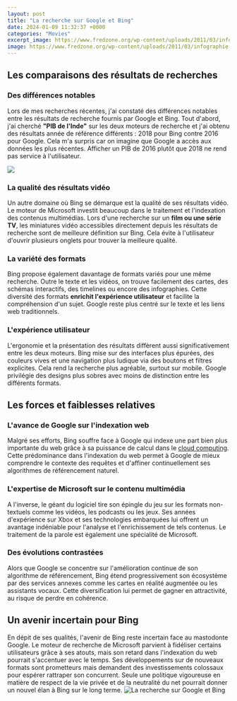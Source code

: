 ```yaml
---
layout: post
title: "La recherche sur Google et Bing"
date: 2024-01-09 11:32:37 +0000
categories: "Movies"
excerpt_image: https://www.fredzone.org/wp-content/uploads/2011/03/infographie-bing-vs-googlet-640x480.jpg
image: https://www.fredzone.org/wp-content/uploads/2011/03/infographie-bing-vs-googlet-640x480.jpg
---
```


## Les comparaisons des résultats de recherches
### Des différences notables  
Lors de mes recherches récentes, j'ai constaté des différences notables entre les résultats de recherche fournis par Google et Bing. Tout d'abord, j'ai cherché **"PIB de l'Inde"** sur les deux moteurs de recherche et j'ai obtenu des résultats année de référence différents : 2018 pour Bing contre 2016 pour Google. Cela m'a surpris car on imagine que Google a accès aux données les plus récentes. Afficher un PIB de 2016 plutôt que 2018 ne rend pas service à l'utilisateur. 

![](https://www.l-agenceweb.com/wp-content/uploads/2021/07/google-bing-differences-simalarities.jpg.png)
### La qualité des résultats vidéo 
Un autre domaine où Bing se démarque est la qualité de ses résultats vidéo. Le moteur de Microsoft investit beaucoup dans le traitement et l'indexation des contenus multimédias. Lors d'une recherche sur un **film ou une série TV**, les miniatures vidéo accessibles directement depuis les résultats de recherche sont de meilleure définition sur Bing. Cela évite à l'utilisateur d'ouvrir plusieurs onglets pour trouver la meilleure qualité. 
### La variété des formats 
Bing propose également davantage de formats variés pour une même recherche. Outre le texte et les vidéos, on trouve facilement des cartes, des schémas interactifs, des timelines ou encore des infographies. Cette diversité des formats **enrichit l'expérience utilisateur** et facilite la compréhension d'un sujet. Google reste plus centré sur le texte et les liens web traditionnels.
### L'expérience utilisateur
L'ergonomie et la présentation des résultats diffèrent aussi significativement entre les deux moteurs. Bing mise sur des interfaces plus épurées, des couleurs vives et une navigation plus ludique via des boutons et filtres explicites. Cela rend la recherche plus agréable, surtout sur mobile. Google privilégie des designs plus sobres avec moins de distinction entre les différents formats. 
## Les forces et faiblesses relatives
### L'avance de Google sur l'indexation web
Malgré ses efforts, Bing souffre face à Google qui indexe une part bien plus importante du web grâce à sa puissance de calcul dans le [cloud computing](https://thetopnews.github.io/page27/). Cette prédominance dans l'indexation du web permet à Google de mieux comprendre le contexte des requêtes et d'affiner continuellement ses algorithmes de référencement naturel.
### L'expertise de Microsoft sur le contenu multimédia 
A l'inverse, le géant du logiciel tire son épingle du jeu sur les formats non-textuels comme les vidéos, les podcasts ou les jeux. Ses années d'expérience sur Xbox et ses technologies embarquées lui offrent un avantage indéniable pour l'analyse et l'enrichissement de tels contenus. Le traitement de la parole est également une spécialité de Microsoft.
### Des évolutions contrastées 
Alors que Google se concentre sur l'amélioration continue de son algorithme de référencement, Bing étend progressivement son écosystème par des services annexes comme les cartes en réalité augmentée ou les assistants vocaux. Cette diversification lui permet de gagner en attractivité, au risque de perdre en cohérence. 
## Un avenir incertain pour Bing
En dépit de ses qualités, l'avenir de Bing reste incertain face au mastodonte Google. Le moteur de recherche de Microsoft parvient à fidéliser certains utilisateurs grâce à ses atouts, mais son retard dans l'indexation du web pourrait s'accentuer avec le temps. Ses développements sur de nouveaux formats sont prometteurs mais demandent des investissements colossaux pour espérer rattraper son concurrent. Seule une politique vigoureuse en matière de respect de la vie privée et de la neutralité du net pourrait donner un nouvel élan à Bing sur le long terme.
![La recherche sur Google et Bing](https://www.fredzone.org/wp-content/uploads/2011/03/infographie-bing-vs-googlet-640x480.jpg)